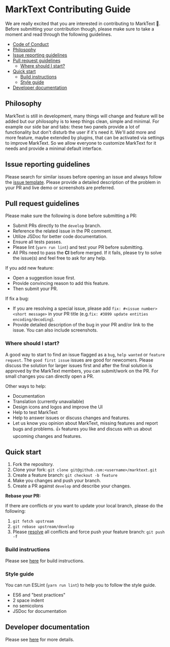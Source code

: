 # MarkText Contributing Guide

We are really excited that you are interested in contributing to MarkText :tada:. Before submitting your contribution though, please make sure to take a moment and read through the following guidelines.

- [Code of Conduct](.github/CODE_OF_CONDUCT.md)
- [Philosophy](#philosophy)
- [Issue reporting guidelines](#issue-reporting-guidelines)
- [Pull request guidelines](#pull-request-guidelines)
  - [Where should I start?](#where-should-i-start)
- [Quick start](#quick-start)
  - [Build instructions](#build-instructions)
  - [Style guide](#style-guide)
- [Developer documentation](#developer-documentation)

## Philosophy

MarkText is still in development, many things will change and feature will be added but our philosophy is to keep things clean, simple and minimal. For example our side bar and tabs: these two panels provide a lot of functionality but don't disturb the user if it's need it. We'll add more and more feature, maybe extended by plugins, that can be activated via settings to improve MarkText. So we allow everyone to customize MarkText for it needs and provide a minimal default interface.

## Issue reporting guidelines

Please search for similar issues before opening an issue and always follow the [issue template](.github/ISSUE_TEMPLATE.md). Please provide a detailed description of the problem in your PR and live demo or screenshots are preferred.

## Pull request guidelines

Please make sure the following is done before submitting a PR:

- Submit PRs directly to the `develop` branch.
- Reference the related issue in the PR comment.
- Utilize JSDoc for better code documentation.
- Ensure all tests passes.
- Please lint (`yarn run lint`) and test your PR before submitting.
- All PRs need to pass the **CI** before merged. If it fails, please try to solve the issue(s) and feel free to ask for any help.

If you add new feature:

- Open a suggestion issue first.
- Provide convincing reason to add this feature.
- Then submit your PR.

If fix a bug:

- If you are resolving a special issue, please add `fix: #<issue number> <short message>` in your PR title (e.g.`fix: #3899 update entities encoding/decoding`).
- Provide detailed description of the bug in your PR and/or link to the issue. You can also include screenshots.

### Where should I start?

A good way to start to find an issue flagged as a `bug`, `help wanted` or `feature request`. The `good first issue` issues are good for newcomers. Please discuss the solution for larger issues first and after the final solution is approved by the MarkText members, you can submit/work on the PR. For small changes you can directly open a PR.

Other ways to help:

- Documentation
- Translation (currently unavailable)
- Design icons and logos and improve the UI
- Help to test MarkText
- Help to answer issues or discuss changes and features.
- Let us know you opinion about MarkText, missing features and report bugs and problems. :+1: features you like and discuss with us about upcoming changes and features.

## Quick start

1. Fork the repository.
2. Clone your fork: `git clone git@github.com:<username>/marktext.git`
3. Create a feature branch: `git checkout -b feature`
4. Make you changes and push your branch.
5. Create a PR against `develop` and describe your changes.

**Rebase your PR:**

If there are conflicts or you want to update your local branch, please do the following:

1. `git fetch upstream`
2. `git rebase upstream/develop`
3. Please [resolve](https://help.github.com/articles/resolving-merge-conflicts-after-a-git-rebase/) all conflicts and force push your feature branch: `git push -f`

### Build instructions

Please see [here](docs/dev/BUILD.md) for build instructions.

### Style guide

You can run ESLint (`yarn run lint`) to help you to follow the style guide.

- ES6 and "best practices"
- 2 space indent
- no semicolons
- JSDoc for documentation

## Developer documentation

Please see [here](docs/dev/README.md) for more details.
